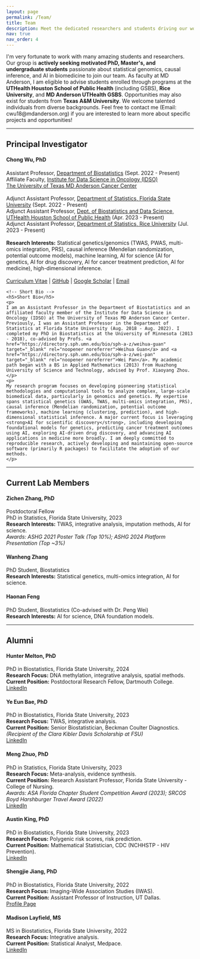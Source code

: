```yaml
---
layout: page
permalink: /Team/
title: Team
description: Meet the dedicated researchers and students driving our work forward. We are always looking for talented individuals to join us!
nav: true
nav_order: 4
---
```


<!-- Introduction and Call for Students -->
<p>
I'm very fortunate to work with many amazing students and researchers. Our group is <strong>actively seeking motivated PhD, Master's, and undergraduate students</strong> passionate about statistical genomics, causal inference, and AI in biomedicine to join our team. As faculty at MD Anderson, I am eligible to advise students enrolled through programs at the <strong>UTHealth Houston School of Public Health</strong> (including GSBS), <strong>Rice University</strong>, and <strong>MD Anderson UTHealth GSBS</strong>. Opportunities may also exist for students from <strong>Texas A&M University</strong>. We welcome talented individuals from diverse backgrounds. Feel free to contact me (Email: cwu18@mdanderson.org) if you are interested to learn more about specific projects and opportunities!
</p>

---

## Principal Investigator

<div>
    <h4 class="mt-0"><strong>Chong Wu, PhD</strong></h4>
    <p>
    Assistant Professor, <a href="https://www.mdanderson.org/research/departments-labs-institutes/departments-divisions/biostatistics.html" target="_blank" rel="noopener noreferrer">Department of Biostatistics</a> (Sept. 2022 - Present)<br>
    Affiliate Faculty, <a href="https://www.mdanderson.org/research/departments-labs-institutes/institutes/institute-for-data-science-in-oncology.html" target="_blank" rel="noopener noreferrer">Institute for Data Science in Oncology (IDSO)</a><br>
    <a href="https://www.mdanderson.org" target="_blank" rel="noopener noreferrer">The University of Texas MD Anderson Cancer Center</a><br>
    <br>
    <!-- Adjunct Appointments -->
    Adjunct Assistant Professor, <a href="https://stat.fsu.edu" target="_blank" rel="noopener noreferrer">Department of Statistics, Florida State University</a> (Sept. 2022 - Present)<br>
    Adjunct Assistant Professor, <a href="https://sph.uth.edu/dept/bads/" target="_blank" rel="noopener noreferrer">Dept. of Biostatistics and Data Science, UTHealth Houston School of Public Health</a> (Apr. 2023 - Present)<br>
    Adjunct Assistant Professor, <a href="https://statistics.rice.edu/" target="_blank" rel="noopener noreferrer">Department of Statistics, Rice University</a> (Jul. 2023 - Present)<br>
    <br>
    <!-- Research Interests -->
    <strong>Research Interests:</strong> Statistical genetics/genomics (TWAS, PWAS, multi-omics integration, PRS), causal inference (Mendelian randomization, potential outcome models), machine learning, AI for science (AI for genetics, AI for drug discovery, AI for cancer treatment prediction, AI for medicine), high-dimensional inference.<br>
    <br>
    <!-- Links with Icons -->
    <a href="/assets/pdf/CV_Chong_Wu.pdf" target="_blank" rel="noopener noreferrer"><i class="fas fa-file-pdf"></i> Curriculum Vitae</a> |
    <a href="https://github.com/ChongWu-Biostat" target="_blank" rel="noopener noreferrer"><i class="fab fa-github"></i> GitHub</a> |
    <a href="https://scholar.google.com/citations?user=sWUsT2UAAAAJ&hl=en" target="_blank" rel="noopener noreferrer"><i class="fas fa-graduation-cap"></i> Google Scholar</a> |
    <a href="mailto:cwu18@mdanderson.org"><i class="fas fa-envelope"></i> Email</a>
    </p>

    <!-- Short Bio -->
    <h5>Short Bio</h5>
    <p>
    I am an Assistant Professor in the Department of Biostatistics and an affiliated faculty member of the Institute for Data Science in Oncology (IDSO) at The University of Texas MD Anderson Cancer Center. Previously, I was an Assistant Professor in the Department of Statistics at Florida State University (Aug. 2018 - Aug. 2022). I completed my PhD in Biostatistics at the University of Minnesota (2013 - 2018), co-advised by Profs. <a href="https://directory.sph.umn.edu/bio/sph-a-z/weihua-guan" target="_blank" rel="noopener noreferrer">Weihua Guan</a> and <a href="https://directory.sph.umn.edu/bio/sph-a-z/wei-pan" target="_blank" rel="noopener noreferrer">Wei Pan</a>. My academic path began with a BS in Applied Mathematics (2013) from Huazhong University of Science and Technology, advised by Prof. Xiaoyang Zhou.
    </p>
    <p>
    My research program focuses on developing pioneering statistical methodologies and computational tools to analyze complex, large-scale biomedical data, particularly in genomics and genetics. My expertise spans statistical genetics (GWAS, TWAS, multi-omics integration, PRS), causal inference (Mendelian randomization, potential outcome frameworks), machine learning (clustering, prediction), and high-dimensional statistical inference. A major current focus is leveraging <strong>AI for scientific discovery</strong>, including developing foundational models for genetics, predicting cancer treatment outcomes using AI, exploring AI-driven drug discovery, and advancing AI applications in medicine more broadly. I am deeply committed to reproducible research, actively developing and maintaining open-source software (primarily R packages) to facilitate the adoption of our methods.
    </p>
</div>

---

## Current Lab Members

<!-- Zichen Zhang -->
<div class="mt-3">
    <h4 class="mt-0"><strong>Zichen Zhang, PhD</strong></h4>
    <p>
    Postdoctoral Fellow<br>
    PhD in Statistics, Florida State University, 2023<br>
    <strong>Research Interests:</strong> TWAS, integrative analysis, imputation methods, AI for science.<br>
    <i>Awards: ASHG 2021 Poster Talk (Top 10%); ASHG 2024 Platform Presentation (Top ~3%)</i>
    </p>
</div>

<!-- Wanheng Zhang -->
<div class="mt-3">
    <h4 class="mt-0"><strong>Wanheng Zhang</strong></h4>
    <p>
    PhD Student, Biostatistics<br>
    <strong>Research Interests:</strong> Statistical genetics, multi-omics integration, AI for science.
    </p>
</div>

<!-- Haonan Feng -->
<div class="mt-3">
    <h4 class="mt-0"><strong>Haonan Feng</strong></h4>
    <p>
    PhD Student, Biostatistics (Co-advised with Dr. Peng Wei)<br>
    <strong>Research Interests:</strong> AI for science, DNA foundation models.
    </p>
</div>

---

## Alumni

<!-- Hunter Melton -->
<div class="mt-3">
    <h4 class="mt-0"><strong>Hunter Melton, PhD</strong></h4>
    <p>
    PhD in Biostatistics, Florida State University, 2024<br>
    <strong>Research Focus:</strong> DNA methylation, integrative analysis, spatial methods.<br>
    <strong>Current Position:</strong> Postdoctoral Research Fellow, Dartmouth College.<br> <!-- Changed Initial to Current -->
    <a href="https://www.linkedin.com/in/hunterjmelton/" target="_blank" rel="noopener noreferrer"><i class="fab fa-linkedin"></i> LinkedIn</a>
    </p>
</div>

<!-- Ye Eun Bae -->
<div class="mt-3">
    <h4 class="mt-0"><strong>Ye Eun Bae, PhD</strong></h4>
    <p>
    PhD in Biostatistics, Florida State University, 2023<br>
    <strong>Research Focus:</strong> TWAS, integrative analysis.<br>
    <strong>Current Position:</strong> Senior Biostatistician, Beckman Coulter Diagnostics.<br> <!-- Changed Initial to Current -->
    <i>(Recipient of the Clara Kibler Davis Scholarship at FSU)</i><br>
    <a href="https://www.linkedin.com/in/bae-y/" target="_blank" rel="noopener noreferrer"><i class="fab fa-linkedin"></i> LinkedIn</a>
    </p>
</div>

<!-- Meng Zhuo -->
<div class="mt-3">
    <h4 class="mt-0"><strong>Meng Zhuo, PhD</strong></h4>
    <p>
    PhD in Statistics, Florida State University, 2023<br>
    <strong>Research Focus:</strong> Meta-analysis, evidence synthesis.<br>
    <strong>Current Position:</strong> Research Assistant Professor, Florida State University - College of Nursing.<br>
    <i>Awards: ASA Florida Chapter Student Competition Award (2023); SRCOS Boyd Harshburger Travel Award (2022)</i><br> <!-- Added Awards -->
    <a href="https://www.linkedin.com/in/zhuo-meng-07256b191/" target="_blank" rel="noopener noreferrer"><i class="fab fa-linkedin"></i> LinkedIn</a>
    </p>
</div>

<!-- Austin King -->
<div class="mt-3">
    <h4 class="mt-0"><strong>Austin King, PhD</strong></h4>
    <p>
    PhD in Biostatistics, Florida State University, 2023<br>
    <strong>Research Focus:</strong> Polygenic risk scores, risk prediction.<br>
    <strong>Current Position:</strong> Mathematical Statistician, CDC (NCHHSTP - HIV Prevention).<br> <!-- Changed Initial to Current -->
    <a href="https://www.linkedin.com/in/austin-king-phd/" target="_blank" rel="noopener noreferrer"><i class="fab fa-linkedin"></i> LinkedIn</a>
    </p>
</div>

<!-- Shengjie Jiang -->
<div class="mt-3">
    <h4 class="mt-0"><strong>Shengjie Jiang, PhD</strong></h4>
    <p>
    PhD in Biostatistics, Florida State University, 2022<br>
    <strong>Research Focus:</strong> Imaging-Wide Association Studies (IWAS).<br>
    <strong>Current Position:</strong> Assistant Professor of Instruction, UT Dallas.<br>
    <a href="https://profiles.utdallas.edu/shengjie.jiang" target="_blank" rel="noopener noreferrer"><i class="fas fa-link"></i> Profile Page</a>
    </p>
</div>

<!-- Madison Layfield -->
<div class="mt-3">
    <h4 class="mt-0"><strong>Madison Layfield, MS</strong></h4>
    <p>
    MS in Biostatistics, Florida State University, 2022<br>
    <strong>Research Focus:</strong> Integrative analysis.<br>
    <strong>Current Position:</strong> Statistical Analyst, Medpace.<br> <!-- Changed Initial to Current -->
    <a href="https://www.linkedin.com/in/madisonlayfield/" target="_blank" rel="noopener noreferrer"><i class="fab fa-linkedin"></i> LinkedIn</a>
    </p>
</div>